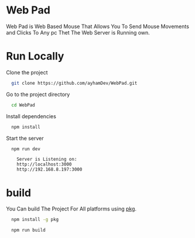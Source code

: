 # Web Pad

Web Pad is Web Based Mouse That Allows You To Send Mouse Movements and Clicks To Any pc Thet The Web Server is Running own.

# Run Locally

Clone the project

```bash
  git clone https://github.com/ayhamDev/WebPad.git
```

Go to the project directory

```bash
  cd WebPad
```

Install dependencies

```bash
  npm install
```

Start the server

```bash
  npm run dev
```

```
    Server is Listening on:
    http://localhost:3000
    http://192.168.8.197:3000
```

# build

You Can build The Project For All platforms
using [pkg](https://www.npmjs.com/package/pkg).

```bash
  npm install -g pkg
```

```bash
  npm run build
```
